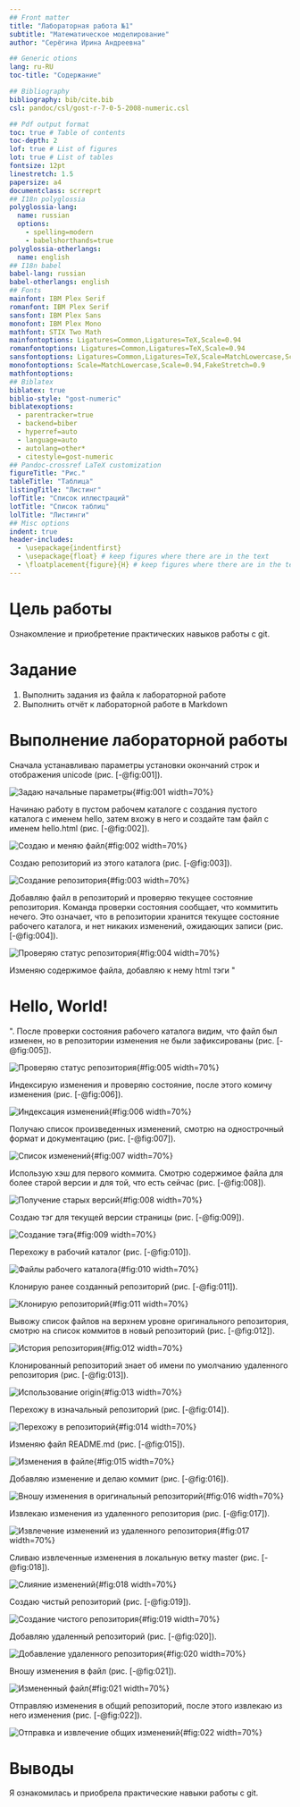 ```yaml
---
## Front matter
title: "Лабораторная работа №1"
subtitle: "Математическое моделирование"
author: "Серёгина Ирина Андреевна"

## Generic otions
lang: ru-RU
toc-title: "Содержание"

## Bibliography
bibliography: bib/cite.bib
csl: pandoc/csl/gost-r-7-0-5-2008-numeric.csl

## Pdf output format
toc: true # Table of contents
toc-depth: 2
lof: true # List of figures
lot: true # List of tables
fontsize: 12pt
linestretch: 1.5
papersize: a4
documentclass: scrreprt
## I18n polyglossia
polyglossia-lang:
  name: russian
  options:
	- spelling=modern
	- babelshorthands=true
polyglossia-otherlangs:
  name: english
## I18n babel
babel-lang: russian
babel-otherlangs: english
## Fonts
mainfont: IBM Plex Serif
romanfont: IBM Plex Serif
sansfont: IBM Plex Sans
monofont: IBM Plex Mono
mathfont: STIX Two Math
mainfontoptions: Ligatures=Common,Ligatures=TeX,Scale=0.94
romanfontoptions: Ligatures=Common,Ligatures=TeX,Scale=0.94
sansfontoptions: Ligatures=Common,Ligatures=TeX,Scale=MatchLowercase,Scale=0.94
monofontoptions: Scale=MatchLowercase,Scale=0.94,FakeStretch=0.9
mathfontoptions:
## Biblatex
biblatex: true
biblio-style: "gost-numeric"
biblatexoptions:
  - parentracker=true
  - backend=biber
  - hyperref=auto
  - language=auto
  - autolang=other*
  - citestyle=gost-numeric
## Pandoc-crossref LaTeX customization
figureTitle: "Рис."
tableTitle: "Таблица"
listingTitle: "Листинг"
lofTitle: "Список иллюстраций"
lotTitle: "Список таблиц"
lolTitle: "Листинги"
## Misc options
indent: true
header-includes:
  - \usepackage{indentfirst}
  - \usepackage{float} # keep figures where there are in the text
  - \floatplacement{figure}{H} # keep figures where there are in the text
---
```


# Цель работы

Ознакомление и приобретение практических навыков работы с git.

# Задание

1. Выполнить задания из файла к лабораторной работе
2. Выполнить отчёт к лабораторной работе в Markdown

# Выполнение лабораторной работы

Сначала устанавливаю параметры установки окончаний строк и отображения unicode (рис. [-@fig:001]).

![Задаю начальные параметры](image/1.png){#fig:001 width=70%}

Начинаю работу в пустом рабочем каталоге с создания пустого каталога с именем
hello, затем вхожу в него и создайте там файл с именем hello.html (рис. [-@fig:002]).

![Создаю и меняю файл](image/2.png){#fig:002 width=70%}

Создаю репозиторий из этого каталога (рис. [-@fig:003]).

![Создание репозитория](image/3.png){#fig:003 width=70%}

Добавляю файл в репозиторий и проверяю текущее состояние репозитория. Команда проверки состояния сообщает, что коммитить нечего. Это означает,
что в репозитории хранится текущее состояние рабочего каталога, и нет никаких
изменений, ожидающих записи (рис. [-@fig:004]).

![Проверяю статус репозитория](image/4.png){#fig:004 width=70%}

Изменяю содержимое файла, добавляю к нему html тэги "<h1>Hello, World!</h1>". После проверки состояния рабочего каталога видим, что файл был изменен, но в репозитории изменения не были зафиксированы (рис. [-@fig:005]).

![Проверяю статус репозитория](image/5.png){#fig:005 width=70%}

Индексирую изменения и проверяю состояние, после этого комичу изменения (рис. [-@fig:006]).

![Индексация изменений](image/8.png){#fig:006 width=70%}

Получаю список произведенных изменений, смотрю на однострочный формат и документацию (рис. [-@fig:007]).

![Список изменений](image/9.png){#fig:007 width=70%}

Использую хэш для первого коммита. Смотрю содержимое файла для более старой версии и для той, что есть сейчас (рис. [-@fig:008]).

![Получение старых версий](image/10.png){#fig:008 width=70%}

Создаю тэг для текущей версии страницы (рис. [-@fig:009]).

![Создание тэга](image/11.png){#fig:009 width=70%}

Перехожу в рабочий каталог (рис. [-@fig:010]).

![Файлы рабочего каталога](image/12.png){#fig:010 width=70%}

Клонирую ранее созданный репозиторий (рис. [-@fig:011]).

![Клонирую репозиторий](image/13.png){#fig:011 width=70%}

Вывожу список файлов на верхнем уровне оригинального репозитория, смотрю на список коммитов в новый репозиторий (рис. [-@fig:012]).

![История репозитория](image/15.png){#fig:012 width=70%}

Клонированный репозиторий знает об имени по умолчанию
удаленного репозитория (рис. [-@fig:013]).

![Использование origin](image/16.png){#fig:013 width=70%}

Перехожу в изначальный репозиторий (рис. [-@fig:014]).

![Перехожу в репозиторий](image/20.png){#fig:014 width=70%}

Изменяю файл README.md (рис. [-@fig:015]).

![Изменения в файле](image/18.png){#fig:015 width=70%}

Добавляю изменение и делаю коммит (рис. [-@fig:016]).

![Вношу изменения в оригинальный репозиторий](image/19.png){#fig:016 width=70%}

Извлекаю изменения из удаленного репозитория (рис. [-@fig:017]).

![Извлечение изменений из удаленного репозитория](image/21.png){#fig:017 width=70%}

Сливаю извлеченные изменения в локальную ветку master (рис. [-@fig:018]).

![Слияние изменений](image/22.png){#fig:018 width=70%}

Создаю чистый репозиторий (рис. [-@fig:019]).

![Создание чистого репозитория](image/23.png){#fig:019 width=70%}

Добавляю удаленный репозиторий (рис. [-@fig:020]).

![Добавление удаленного репозитория](image/24.png){#fig:020 width=70%}

Вношу изменения в файл (рис. [-@fig:021]).

![Измененный файл](image/25.png){#fig:021 width=70%}

Отправляю изменения в общий репозиторий, после этого извлекаю из него изменения (рис. [-@fig:022]).

![Отправка и извлечение общих изменений](image/26.png){#fig:022 width=70%}



# Выводы

Я ознакомилась и приобрела практические навыки работы с git.


